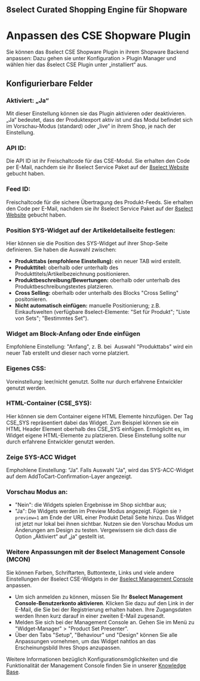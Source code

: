 ## 8select Curated Shopping Engine für Shopware
#  Anpassen des CSE Shopware Plugin

Sie können das 8select CSE Shopware Plugin in ihrem Shopware Backend anpassen: Dazu gehen sie unter Konfiguration > Plugin Manager und wählen hier das 8select CSE Plugin unter „installiert“ aus.

## Konfigurierbare Felder
### Aktiviert: „Ja“
Mit dieser Einstellung können sie das Plugin aktivieren oder deaktivieren. „Ja“ bedeutet, dass der Produktexport aktiv ist und das Modul befindet sich im Vorschau-Modus (standard) oder „live“ in ihrem Shop, je nach der Einstellung.

### API ID: 
Die API ID ist ihr Freischaltcode für das CSE-Modul. Sie erhalten den Code per E-Mail, nachdem sie ihr 8select Service Paket auf der [8select Website](https://www.8select.com/cse-pricing) gebucht haben.

### Feed ID: 
Freischaltcode für die sichere Übertragung des Produkt-Feeds. Sie erhalten den Code per E-Mail, nachdem sie ihr 8select Service Paket auf der  [8select Website](https://www.8select.com/cse-pricing) gebucht haben.

### Position SYS-Widget auf der Artikeldetailseite festlegen:
Hier können sie die Position des SYS-Widget auf ihrer Shop-Seite definieren. Sie haben die Auswahl zwischen:
- **Produkttabs (empfohlene Einstellung):** ein neuer TAB wird erstellt.
- **Produkttitel:** oberhalb oder unterhalb des Produkttitels/Artikelbezeichnung positionieren.
- **Produktbeschreibung/Bewertungen:** oberhalb oder unterhalb des Produktbeschreibungstextes platzieren.
- **Cross Selling:** oberhalb oder unterhalb des Blocks "Cross Selling" positonieren.
- **Nicht automatisch einfügen:** manuelle Positionierung; z.B. Einkaufswelten (verfügbare 8select-Elemente: "Set für Produkt"; "Liste von Sets"; "Bestimmtes Set").

### Widget am Block-Anfang oder Ende einfügen 
Empfohlene Einstellung: "Anfang", z. B. bei  Auswahl "Produkttabs" wird ein neuer Tab erstellt und dieser nach vorne platziert.

### Eigenes CSS: 
Voreinstellung: leer/nicht genutzt. Sollte nur durch erfahrene Entwickler genutzt werden.

### HTML-Container (CSE_SYS):
 Hier können sie dem Container eigene HTML Elemente hinzufügen. Der Tag CSE_SYS repräsentiert dabei das Widget. Zum Beispiel können sie ein HTML Header Element oberhalb des CSE_SYS einfügen. Ermöglicht es, im Widget eigene HTML-Elemente zu platzieren. Diese Einstellung sollte nur durch erfahrene Entwickler genutzt werden.
 
 ### Zeige SYS-ACC Widget 
 Emphohlene Einstellung: “Ja“. Falls Auswahl "Ja", wird das SYS-ACC-Widget auf dem AddToCart-Confirmation-Layer angezeigt.

 ### Vorschau Modus an: 
- "Nein": die Widgets spielen Ergebnisse im Shop sichtbar aus; 
- "Ja": Die Widgets werden im Preview Modus angezeigt. Fügen sie `?preview=1` am Ende der URL einer Produkt Detail Seite hinzu. Das Widget ist jetzt nur lokal bei ihnen sichtbar. Nutzen sie den Vorschau Modus um Änderungen am Design zu testen. Vergewissern sie dich dass die Option „Aktiviert“ auf „ja“ gestellt ist.

### Weitere Anpassungen mit der 8select Management Console (MCON)

Sie können Farben, Schriftarten, Buttontexte, Links und viele andere Einstellungen der 8select CSE-Widgets in der [8select Management Console](https://console.8select.io) anpassen.

- Um sich anmelden zu können, müssen Sie Ihr **8select Management Console-Benutzerkonto aktivieren**. Klicken Sie dazu auf den Link in der E-Mail, die Sie bei der Registrierung erhalten haben. Ihre Zugangsdaten werden Ihnen kurz darauf in einer zweiten E-Mail zugesandt.
- Melden Sie sich bei der Management Console an. Gehen Sie im Menü zu "Widget-Manager" > "Product Set Presenter".
- Über den Tabs "Setup", "Behaviour" und "Design" können Sie alle Anpassungen vornehmen, um das Widget nahtlos an das Erscheinungsbild Ihres Shops anzupassen.

Weitere Informationen bezüglich Konfigurationsmöglichkeiten und die Funktionalität der Management Console finden Sie in unserer [Knowledge Base](https://knowledge.8select.com).
